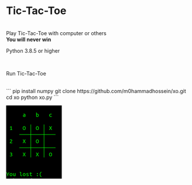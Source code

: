<h1>Tic-Tac-Toe</h1><br/>
Play Tic-Tac-Toe with computer or others<br/>
<b>You will never win</b><br/><p>Python 3.8.5 or higher </p><br/>
<p>Run Tic-Tac-Toe</p><br/>
```
pip install numpy
git clone https://github.com/m0hammadhossein/xo.git
cd xo
python xo.py
```

![header image](https://raw.githubusercontent.com/Developer-cyber/xo/main/pc.png)
